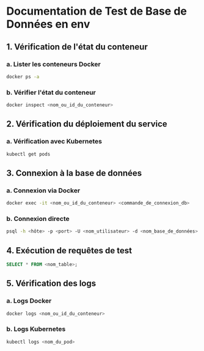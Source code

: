 
# Documentation de Test de Base de Données en env

## 1. Vérification de l'état du conteneur

### a. Lister les conteneurs Docker
```bash
docker ps -a
```

### b. Vérifier l'état du conteneur
```bash
docker inspect <nom_ou_id_du_conteneur>
```

## 2. Vérification du déploiement du service

### a. Vérification avec Kubernetes
```bash
kubectl get pods
```

## 3. Connexion à la base de données

### a. Connexion via Docker
```bash
docker exec -it <nom_ou_id_du_conteneur> <commande_de_connexion_db>
```

### b. Connexion directe
```bash
psql -h <hôte> -p <port> -U <nom_utilisateur> -d <nom_base_de_données>
```

## 4. Exécution de requêtes de test
```sql
SELECT * FROM <nom_table>;
```

## 5. Vérification des logs

### a. Logs Docker
```bash
docker logs <nom_ou_id_du_conteneur>
```

### b. Logs Kubernetes
```bash
kubectl logs <nom_du_pod>
```

